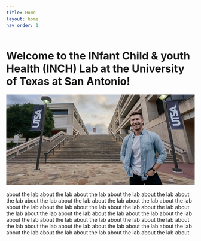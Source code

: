 ```yaml
---
title: Home
layout: home
nav_order: 1
---
```


# **Welcome to the INfant Child & youth Health (INCH) Lab at the University of Texas at San Antonio!**

![Campus](https://raw.githubusercontent.com/inchlab-utsa/inchlab-utsa.github.io/main/imgs/cover.jpg "Denver Brown")

about the lab about the lab about the lab about the lab about the lab about the lab about the lab about the lab about the lab about the lab about the lab about the lab about the lab about the lab about the lab about the lab about the lab about the lab about the lab about the lab about the lab about the lab about the lab about the lab about the lab about the lab about the lab about the lab about the lab about the lab about the lab about the lab about the lab about the lab about the lab about the lab about the lab about the lab about


